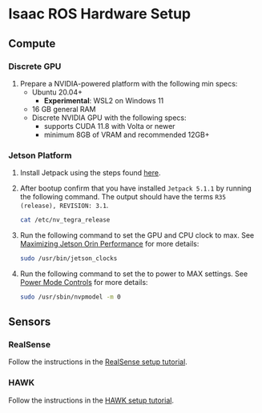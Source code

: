 # Isaac ROS Hardware Setup

## Compute

### Discrete GPU

1. Prepare a NVIDIA-powered platform with the following min specs:
    * Ubuntu 20.04+
      * **Experimental**: WSL2 on Windows 11
    * 16 GB general RAM
    * Discrete NVIDIA GPU with the following specs:
        * supports CUDA 11.8 with Volta or newer
        * minimum 8GB of VRAM and recommended 12GB+

### Jetson Platform

1. Install Jetpack using the steps found [here](https://docs.nvidia.com/jetson/jetpack/install-jetpack/index.html).
2. After bootup confirm that you have installed `Jetpack 5.1.1` by running the following command. The output should have the terms `R35 (release), REVISION: 3.1`.

    ```bash
    cat /etc/nv_tegra_release
    ```

3. Run the following command to set the GPU and CPU clock to max. See [Maximizing Jetson Orin Performance](https://docs.nvidia.com/jetson/archives/r35.1/DeveloperGuide/text/SD/PlatformPowerAndPerformance/JetsonOrinNxSeriesAndJetsonAgxOrinSeries.html?highlight=maxn#maximizing-jetson-orin-performance) for more details:

    ```bash
    sudo /usr/bin/jetson_clocks
    ```

4. Run the following command to set the to power to MAX settings. See [Power Mode Controls](https://docs.nvidia.com/jetson/archives/r35.1/DeveloperGuide/text/SD/PlatformPowerAndPerformance/JetsonOrinNxSeriesAndJetsonAgxOrinSeries.html?highlight=maxn#power-mode-controls) for more details:

    ```bash
    sudo /usr/sbin/nvpmodel -m 0
    ```

## Sensors

### RealSense

Follow the instructions in the [RealSense setup tutorial](https://github.com/NVIDIA-ISAAC-ROS/.github/blob/main/profile/realsense-setup.md).

### HAWK

Follow the instructions in the [HAWK setup tutorial](https://github.com/NVIDIA-ISAAC-ROS/.github/blob/main/profile/hawk-setup.md).
